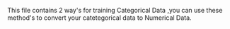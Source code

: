This file contains 2 way's for training Categorical Data ,you can use these method's to convert your catetegorical data to Numerical Data.

